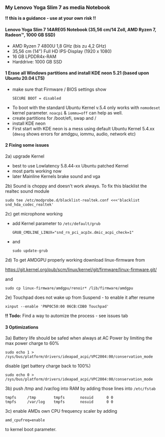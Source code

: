 ### My Lenovo Yoga Slim 7 as media Notebook

**!! this is a guidance - use at your own risk !!**

#### Lenovo Yoga Slim 7 14ARE05 Notebook (35,56 cm/14 Zoll, AMD Ryzen 7, Radeon™, 1000 GB SSD)
- AMD Ryzen 7 4800U 1,8 GHz (bis zu 4,2 GHz)
- 35,56 cm (14") Full HD IPS-Display (1920 x 1080)
- 16 GB LPDDR4x-RAM
- Harddrive: 1000 GB SSD

#### 1 Erase all Windows partitions and install KDE neon 5.21 (based upon Ubuntu 20.04 LTS)
  
  - make sure that Firmware / BIOS settings show
    ```
    SECURE BOOT = disabled
    ```
  - To boot with the standard Ubuntu Kernel v.5.4 only works with `nomodeset` kernel parameter. `noacpi` & `iommu=off` can help as well.
  - create partitions for /boot/efi, swap and /
  - install KDE neon
  - First start with KDE neon is a mess using default Ubuntu Kernel 5.4.xx (`dmesg` shows errors for amdgpu, iommu, audio, network etc)
    
#### 2 Fixing some issues

  2a) upgrade Kernel
  - best to use Lowlatency 5.8.44-xx Ubuntu patched Kernel
  - most parts working now
  - later Mainline Kernels brake sound and vga
    
  2b) Sound is choppy and doesn't work always. To fix this blacklist the realtec sound module 
  ```
  sudo tee /etc/modprobe.d/blacklist-realtek.conf <<<'blacklist snd_hda_codec_realtek'
  ```
        
  2c) get microphone working
  - add Kernel parameter to `/etc/default/grub`
    ```
    GRUB_CMDLINE_LINUX="snd_rn_pci_acp3x.dmic_acpi_check=1"
    ```
  - and
    ```
    sudo update-grub
    ```

  2d) To get AMDGPU properly working download linux-firmware from
  
  https://git.kernel.org/pub/scm/linux/kernel/git/firmware/linux-firmware.git/
    
  and
    
  `sudo cp linux-firmware/amdgpu/renoir* /lib/firmware/amdgpu`
    
  2e) Touchpad does not wake up from Suspend - to enable it after resume
  
  `xinput --enable 'PNP0C50:00 06CB:CDB0 Touchpad'`
  
  **!! Todo:** Find a way to automize the process - see issues tab

#### 3 Optimizations

  3a) Battery life should be safed when always at AC Power by limiting the max power charge to 60%
  
  `sudo echo 1 > /sys/bus/platform/drivers/ideapad_acpi/VPC2004:00/conservation_mode`
    
  disable (get battery charge back to 100%)
    
  `sudo echo 0 > /sys/bus/platform/drivers/ideapad_acpi/VPC2004:00/conservation_mode`
    
  3b) push /tmp and /var/log into RAM by adding those lines into `/etc/fstab`
  
  ```
  tmpfs     /tmp        tmpfs       nosuid      0 0
  tmpfs     /var/log    tmpfs       nosuid      0 0
  ```

  3c) enable AMDs own CPU frequency scaler by adding
  
  `amd_cpufreq=enable`
  
  to kernel boot parameter.
